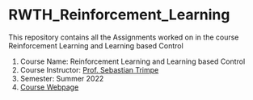 # RWTH_Reinforcement_Learning
This repository contains all the Assignments worked on in the course Reinforcement Learning and Learning based Control 

1. Course Name:  Reinforcement Learning and Learning based Control 
2. Course Instructor: [Prof. Sebastian Trimpe](https://scholar.google.de/citations?user=9kzHZssAAAAJ&hl=de)
3. Semester: Summer 2022
4. [Course Webpage](https://www.dsme.rwth-aachen.de/cms/DSME/studium/Vorlesungen/~uipbv/Reinforcement-Learning-und-Learning-base/?lidx=1)
